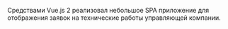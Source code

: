 Средствами Vue.js 2 реализовал небольшое SPA приложение для отображения заявок на технические работы управляющей компании.
